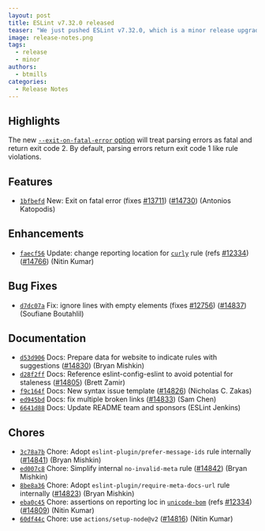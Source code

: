 ```yaml
---
layout: post
title: ESLint v7.32.0 released
teaser: "We just pushed ESLint v7.32.0, which is a minor release upgrade of ESLint. This release adds some new features and fixes several bugs found in the previous release."
image: release-notes.png
tags:
  - release
  - minor
authors:
  - btmills
categories:
  - Release Notes
---
```


## Highlights

The new [`--exit-on-fatal-error` option](https://eslint.org/docs/user-guide/command-line-interface#--exit-on-fatal-error) will treat parsing errors as fatal and return exit code 2. By default, parsing errors return exit code 1 like rule violations.

## Features


* [`1bfbefd`](https://github.com/eslint/eslint/commit/1bfbefdaaf19ef32df42b89a3f5d32cff1e5b831) New: Exit on fatal error (fixes [#13711](https://github.com/eslint/eslint/issues/13711)) ([#14730](https://github.com/eslint/eslint/issues/14730)) (Antonios Katopodis)




## Enhancements


* [`faecf56`](https://github.com/eslint/eslint/commit/faecf56cdb4146b28bfa4f1980adb41b4d3614b1) Update: change reporting location for [`curly`](/docs/rules/curly) rule (refs [#12334](https://github.com/eslint/eslint/issues/12334)) ([#14766](https://github.com/eslint/eslint/issues/14766)) (Nitin Kumar)




## Bug Fixes


* [`d7dc07a`](https://github.com/eslint/eslint/commit/d7dc07a15e256cee9232183165e2f6102f2c0873) Fix: ignore lines with empty elements (fixes [#12756](https://github.com/eslint/eslint/issues/12756)) ([#14837](https://github.com/eslint/eslint/issues/14837)) (Soufiane Boutahlil)




## Documentation


* [`d53d906`](https://github.com/eslint/eslint/commit/d53d9064b9dd0dd6a8ea39e07b16310c8364db69) Docs: Prepare data for website to indicate rules with suggestions ([#14830](https://github.com/eslint/eslint/issues/14830)) (Bryan Mishkin)
* [`d28f2ff`](https://github.com/eslint/eslint/commit/d28f2ffb986e49d6da5c1d91215580591f4cfd35) Docs: Reference eslint-config-eslint to avoid potential for staleness ([#14805](https://github.com/eslint/eslint/issues/14805)) (Brett Zamir)
* [`f9c164f`](https://github.com/eslint/eslint/commit/f9c164f7b74ca73384c8c80eed5bdbe359b44f6c) Docs: New syntax issue template ([#14826](https://github.com/eslint/eslint/issues/14826)) (Nicholas C. Zakas)
* [`ed945bd`](https://github.com/eslint/eslint/commit/ed945bd662714b1917e9de71d5b322a28be9161b) Docs: fix multiple broken links ([#14833](https://github.com/eslint/eslint/issues/14833)) (Sam Chen)
* [`6641d88`](https://github.com/eslint/eslint/commit/6641d88e17d952a8e51df5e0d3882a842d4c3f35) Docs: Update README team and sponsors (ESLint Jenkins)








## Chores


* [`3c78a7b`](https://github.com/eslint/eslint/commit/3c78a7bff6044fd196ae3b737983e6744c6eb7c8) Chore: Adopt `eslint-plugin/prefer-message-ids` rule internally ([#14841](https://github.com/eslint/eslint/issues/14841)) (Bryan Mishkin)
* [`ed007c8`](https://github.com/eslint/eslint/commit/ed007c82ee9d2170c87500d98303554b5f90b915) Chore: Simplify internal `no-invalid-meta` rule ([#14842](https://github.com/eslint/eslint/issues/14842)) (Bryan Mishkin)
* [`8be8a36`](https://github.com/eslint/eslint/commit/8be8a36010145dfcd31cbdd4f781a91989e3b1bd) Chore: Adopt `eslint-plugin/require-meta-docs-url` rule internally ([#14823](https://github.com/eslint/eslint/issues/14823)) (Bryan Mishkin)
* [`eba0c45`](https://github.com/eslint/eslint/commit/eba0c4595c126a91f700d5f2e8723ec3f820a830) Chore: assertions on reporting loc in [`unicode-bom`](/docs/rules/unicode-bom) (refs [#12334](https://github.com/eslint/eslint/issues/12334)) ([#14809](https://github.com/eslint/eslint/issues/14809)) (Nitin Kumar)
* [`60df44c`](https://github.com/eslint/eslint/commit/60df44c79b0f74406119c0c040a360ca84e721fc) Chore: use `actions/setup-node@v2` ([#14816](https://github.com/eslint/eslint/issues/14816)) (Nitin Kumar)
